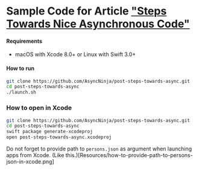 # Sample Code for Article ["Steps Towards Nice Asynchronous Code"](https://github.com/AsyncNinja/post-steps-towards-async/blob/master/ARTICLE.md)

#### Requirements
* macOS with Xcode 8.0+ or Linux with Swift 3.0+

#### How to run
```bash
git clone https://github.com/AsyncNinja/post-steps-towards-async.git
cd post-steps-towards-async
./launch.sh
```

### How to open in Xcode
```bash
git clone https://github.com/AsyncNinja/post-steps-towards-async.git
cd post-steps-towards-async
swift package generate-xcodeproj
open post-steps-towards-async.xcodeproj
```

Do not forget to provide path to `persons.json` as argument when launching apps from Xcode. (Like this.)[Resources/how-to-provide-path-to-persons-json-in-xcode.png]
